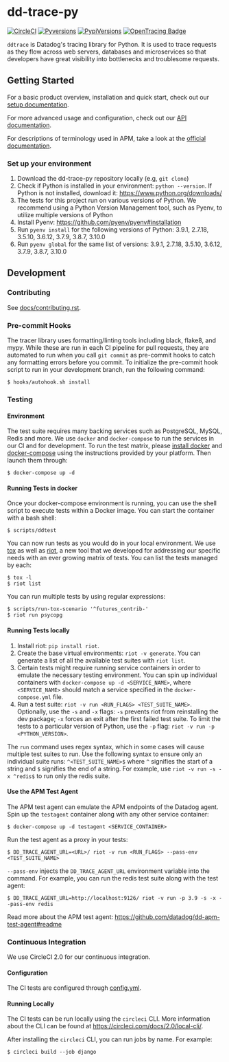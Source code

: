 # dd-trace-py

[![CircleCI](https://circleci.com/gh/DataDog/dd-trace-py/tree/master.svg?style=svg)](https://circleci.com/gh/DataDog/dd-trace-py/tree/master)
[![Pyversions](https://img.shields.io/pypi/pyversions/ddtrace.svg?style=flat)](https://pypi.org/project/ddtrace/)
[![PypiVersions](https://img.shields.io/pypi/v/ddtrace.svg)](https://pypi.org/project/ddtrace/)
[![OpenTracing Badge](https://img.shields.io/badge/OpenTracing-enabled-blue.svg)](https://ddtrace.readthedocs.io/en/stable/installation_quickstart.html#opentracing)

`ddtrace` is Datadog's tracing library for Python. It is used to trace requests
as they flow across web servers, databases and microservices so that developers
have great visibility into bottlenecks and troublesome requests.

## Getting Started

For a basic product overview, installation and quick start, check out our
[setup documentation][setup docs].

For more advanced usage and configuration, check out our [API
documentation][api docs].

For descriptions of terminology used in APM, take a look at the [official
documentation][visualization docs].

[setup docs]: https://docs.datadoghq.com/tracing/setup/python/
[api docs]: https://ddtrace.readthedocs.io/
[visualization docs]: https://docs.datadoghq.com/tracing/visualization/

### Set up your environment

1. Download the dd-trace-py repository locally (e.g, `git clone`)
2. Check if Python is installed in your environment: `python --version`. If Python is not installed, download it: https://www.python.org/downloads/
3. The tests for this project run on various versions of Python. We recommend using a Python Version Management tool, such as Pyenv, to utilize multiple versions of Python
4. Install Pyenv: https://github.com/pyenv/pyenv#installation
5. Run `pyenv install` for the following versions of Python: 3.9.1, 2.7.18, 3.5.10, 3.6.12, 3.7.9, 3.8.7, 3.10.0
6. Run `pyenv global` for the same list of versions: 3.9.1, 2.7.18, 3.5.10, 3.6.12, 3.7.9, 3.8.7, 3.10.0

## Development

### Contributing

See [docs/contributing.rst](docs/contributing.rst).

### Pre-commit Hooks

The tracer library uses formatting/linting tools including black, flake8, and mypy.
While these are run in each CI pipeline for pull requests, they are automated to run
when you call `git commit` as pre-commit hooks to catch any formatting errors before
you commit. To initialize the pre-commit hook script to run in your development
branch, run the following command:

    $ hooks/autohook.sh install

### Testing

#### Environment

The test suite requires many backing services such as PostgreSQL, MySQL, Redis
and more. We use `docker` and `docker-compose` to run the services in our CI
and for development. To run the test matrix, please [install docker][docker] and
[docker-compose][docker-compose] using the instructions provided by your platform. Then
launch them through:

    $ docker-compose up -d

[docker]: https://www.docker.com/products/docker
[docker-compose]: https://www.docker.com/products/docker-compose

#### Running Tests in docker

Once your docker-compose environment is running, you can use the shell script to
execute tests within a Docker image. You can start the container with a bash shell:

    $ scripts/ddtest

You can now run tests as you would do in your local environment. We use
[tox][tox] as well as [riot][riot], a new tool that we developed for addressing
our specific needs with an ever growing matrix of tests. You can list the tests
managed by each:

    $ tox -l
    $ riot list

You can run multiple tests by using regular expressions:

    $ scripts/run-tox-scenario '^futures_contrib-'
    $ riot run psycopg

[tox]: https://github.com/tox-dev/tox/
[riot]: https://github.com/DataDog/riot/

#### Running Tests locally

1. Install riot: `pip install riot`.
2. Create the base virtual environments: `riot -v generate`. You can generate a list of all the available test suites with `riot list`.
3. Certain tests might require running service containers in order to emulate the necessary testing environment. You can spin up individual containers with `docker-compose up -d <SERVICE_NAME>`, where `<SERVICE_NAME>` should match a service specified in the `docker-compose.yml` file.
4. Run a test suite: `riot -v run <RUN_FLAGS> <TEST_SUITE_NAME>`. Optionally, use the `-s` and `-x` flags: `-s` prevents riot from reinstalling the dev package; `-x` forces an exit after the first failed test suite. To limit the tests to a particular version of Python, use the `-p` flag: `riot -v run -p <PYTHON_VERSION>`.

The `run` command uses regex syntax, which in some cases will cause multiple test suites to run. Use the following syntax to ensure only an individual suite runs: `^<TEST_SUITE_NAME>$` where `^` signifies the start of a string and `$` signifies the end of a string. For example, use `riot -v run -s -x ^redis$` to run only the redis suite.

#### Use the APM Test Agent

The APM test agent can emulate the APM endpoints of the Datadog agent. Spin up the `testagent` container along with any other service container:

    $ docker-compose up -d testagent <SERVICE_CONTAINER>

Run the test agent as a proxy in your tests:

    $ DD_TRACE_AGENT_URL=<URL>/ riot -v run <RUN_FLAGS> --pass-env <TEST_SUITE_NAME>

`--pass-env` injects the `DD_TRACE_AGENT_URL` environment variable into the command. For example, you can run the redis test suite along with the test agent:

    $ DD_TRACE_AGENT_URL=http://localhost:9126/ riot -v run -p 3.9 -s -x --pass-env redis

Read more about the APM test agent: https://github.com/datadog/dd-apm-test-agent#readme

### Continuous Integration

We use CircleCI 2.0 for our continuous integration.

#### Configuration

The CI tests are configured through [config.yml](.circleci/config.yml).

#### Running Locally

The CI tests can be run locally using the `circleci` CLI. More information about
the CLI can be found at https://circleci.com/docs/2.0/local-cli/.

After installing the `circleci` CLI, you can run jobs by name. For example:

    $ circleci build --job django

